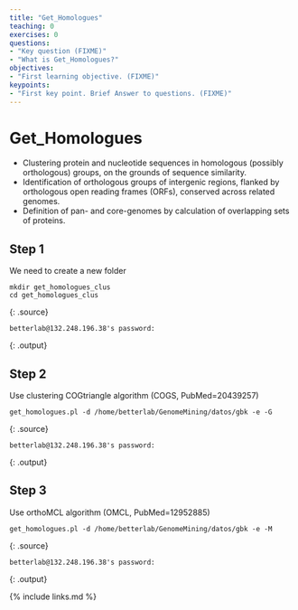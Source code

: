 ```yaml
---
title: "Get_Homologues"
teaching: 0
exercises: 0
questions:
- "Key question (FIXME)"
- "What is Get_Homologues?"
objectives:
- "First learning objective. (FIXME)"
keypoints:
- "First key point. Brief Answer to questions. (FIXME)"
---
```

# Get_Homologues
- Clustering protein and nucleotide sequences in homologous (possibly orthologous) groups, on the grounds of sequence similarity.
- Identification of orthologous groups of intergenic regions, flanked by orthologous open reading frames (ORFs), conserved across related genomes.
- Definition of pan- and core-genomes by calculation of overlapping sets of proteins.

## Step 1
We need to create a new folder
~~~
mkdir get_homologues_clus
cd get_homologues_clus
~~~
{: .source}

~~~
betterlab@132.248.196.38's password:
~~~
{: .output}

## Step 2
Use clustering COGtriangle algorithm (COGS, PubMed=20439257)
~~~
get_homologues.pl -d /home/betterlab/GenomeMining/datos/gbk -e -G 
~~~
{: .source}

~~~
betterlab@132.248.196.38's password:
~~~
{: .output}
## Step 3
Use orthoMCL algorithm (OMCL, PubMed=12952885)
~~~
get_homologues.pl -d /home/betterlab/GenomeMining/datos/gbk -e -M 
~~~
{: .source}

~~~
betterlab@132.248.196.38's password:
~~~
{: .output}

{% include links.md %}
